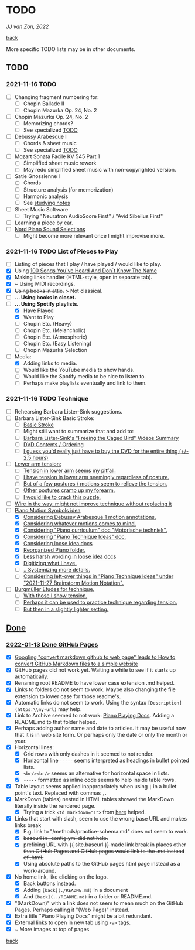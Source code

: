 TODO
====

*JJ van Zon, 2022*

[back](./README.md)

More specific TODO lists may be in other documents.

TODO
----

### 2021-11-16 TODO

- [ ] Changing fragment numbering for:
    - [ ] Chopin Ballade Ⅱ
    - [ ] Chopin Mazurka Op. 24, No. 2
- [ ] Chopin Mazurka Op. 24, No. 2
    - [ ] Memorizing chords?
    - [ ] See specialized [TODO](chopin-mazurka-op-24-no-2/chopin-mazurka-op-24-no-2-todo.md)
- [ ] Debussy Arabesque Ⅰ
    - [ ] Chords & sheet music
    - [ ] See specialized [TODO](debussy-arabesque-1/debussy-arabesque-1-todo.md)
- [ ] Mozart Sonata Facile KV 545 Part 1 
    - [ ] Simplified sheet music rework
    - [ ] May redo simplified sheet music with non-copyrighted version.
- [ ] Satie Gnossienne Ⅰ
    - [ ] Chords
    - [ ] Structure analysis (for memorization)
    - [ ] Harmonic analysis
    - [ ] See [studying notes](satie-gnossienne-1/satie-gnossienne-1-studying-notes.md)
- [ ] Sheet Music Software
    - [ ] Trying "Neuratron AudioScore First" / "Avid Sibelius First"
- [ ] Learning a piece by ear.
- [ ] [Nord Piano Sound Selections](nord-piano-4/nord-piano-4-sound-selection-notes.md)
    - [ ] Might become more relevant once I might improvise more.

### 2021-11-16 TODO List of Pieces to Play

- [ ] Listing of pieces that I play / have played / would like to play.
- [x] Using <a href="https://www.youtube.com/watch?v=PCx8Xcm9l7U&t=1099s" target="_blank">100 Songs You´ve Heard And Don´t Know The Name</a>
- [x] Making links handier (HTML-style, open in separate tab).
- [x] ~ Using MIDI recordings.
- [x] ~~Using books in attic.~~ > Not classical.
- [ ] __... Using books in closet.__
- [ ] __... Using Spotify playlists.__
    - [x] Have Played
    - [x] Want to Play
    - [ ] Chopin Etc. (Heavy)
    - [ ] Chopin Etc. (Melancholic)
    - [ ] Chopin Etc. (Atmospheric)
    - [ ] Chopin Etc. (Easy Listening)
    - [ ] Chopin Mazurka Selection
- [ ] Media:
    - [x] Adding links to media.
    - [ ] Would like the YouTube media to show hands.
    - [ ] Would like the Spotify media to be nice to listen to.
    - [ ] Perhaps make playlists eventually and link to them.

### 2021-11-16 TODO Technique

- [ ] Rehearsing Barbara Lister-Sink suggestions.
- [ ] Barbara Lister-Sink Basic Stroke:
    - [ ] <a href="https://www.youtube.com/watch?v=OjSWu8ZADzI" target="_blank">Basic Stroke</a>
    - [ ] Might still want to summarize that and add to:
    - [ ] [Barbara Lister-Sink's "Freeing the Caged Bird" Videos Summary](methods/barbara-lister-sink-freeing-the-caged-bird-videos-summary.md)
    - [ ] <a href="https://www.lister-sinkinstitute.org/freeing-the-caged-bird-dvd/#1508990586220-02706448-751f" target="_blank">DVD Contents / Ordering
    - [ ] I guess you'd really just have to buy the DVD for the entire thing (+/- 2.5 hours)
- [ ] Lower arm tension:
    - [ ] Tension in lower arm seems my pitfall.
    - [ ] I have tension in lower arm seemingly regardless of posture.
    - [ ] But of a few postures / motions seem to relieve the tension.
    - [ ] Other postures cramp up my forearm.
    - [ ] I would like to crack this puzzle.
- [ ] Wire in the way: might not improve technique without replacing it
- [ ] Piano Motion Symbols idea
    - [x] Considering Debussy Arabesque 1 motion annotations.
    - [x] Considering whatever motions comes to mind.
    - [x] Considering "Piano curriculum" doc "Motorische techniek".
    - [x] Considering "Piano Technique Ideas" doc.
    - [x] Considering loose idea docs
    - [x] Reorganized Piano folder.
    - [x] Less harsh wording in loose idea docs
    - [x] Digitizing what I have.
    - [ ] .. Systemizing more details.
    - [ ] Considering left-over things in "Piano Technique Ideas" under "2021-11-27 Brainstorm Motion Notation".
- [ ] Burgmüller Etudes for technique.
    - [ ] With those I show tension.
    - [ ] Perhaps it can be used to practice technique regarding tension.
    - [ ] But then in a slightly lighter setting.

Done
----

### 2022-01-13 Done GitHub Pages

- [x] Googling "convert markdown github to web page" leads to <a href="https://dev.to/bolajiayodeji/how-to-convert-github-markdown-files-to-a-simple-website-4e14" target="_blank">How to convert GitHub Markdown files to a simple website</a>
- [x] GitHub pages did not work yet. Waiting a while to see if it starts up automatically.
- [x] Renaming root README to have lower case extension .md helped.
- [x] Links to folders do not seem to work. Maybe also changing the file extension to lower case for those readme's.
- [x] Automatic links do not seem to work. Using the syntax `[Description](https:\\my-url)` may help.
- [x] Link to Archive seemed to not work: [Piano Playing Docs](https://jjvanzon.github.io/Piano-Playing-Docs/). Adding a README.md to that folder helped.
- [x] Perhaps adding author name and date to articles. It may be useful now that it is in web site form. Or perhaps only the date or only the month or year.
- [x] Horizontal lines:
    - [x] Grid rows with only dashes in it seemed to not render.
    - [x] Horizontal line `-----` seems interpreted as headings in bullet pointed lists.
    - [x] `<br/><br/>` seems an alternative for horizontal space in lists.
    - [x] `-----` formatted as inline code seems to help inside table rows.
- [x] Table layout seems applied inappropriately when using `|` in a bullet point's text. Replaced with commas `,`.
- [x] MarkDown (tables) nested in HTML tables showed the MarkDown literally inside the rendered page.
    - [x] Trying a trick `<td markdown="1">` from <a href="https://stackoverflow.com/questions/15917463/embedding-markdown-in-jekyll-html" target="_blank">here</a> helped.
- [x] Links that start with slash, seem to use the wrong base URL and makes links break
    - [x] E.g. link to "/methods/practice-schema.md" does not seem to work.
    - [x] ~~baseurl in _config.yml did not help.~~
    - [x] ~~prefixing URL with {{ site.baseurl }} made link break in places other than GitHub Pages and GitHub pages would link to the .md instead of .html.~~
    - [x] Using absolute paths to the GitHub pages html page instead as a work-around.
- [x] No home link, like clicking on the logo.
    - [x] Back buttons instead.
    - [x] Adding `[back](./README.md)` in a document
    - [x] And `[back](../README.md)` in a folder or README.md.
- [x] "(MarkDown)" with a link does not seem to mean much on the GitHub Pages. Perhaps calling it "(Web Page)" instead.
- [x] Extra title "Piano Playing Docs" might be a bit redundant.
- [x] External links to open in new tab using `<a>` tags.
- [x] ~ More images at top of pages

[back](./README.md)